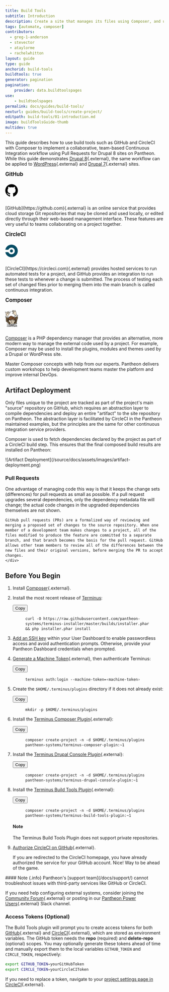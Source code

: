 ```yaml
---
title: Build Tools
subtitle: Introduction
description: Create a site that manages its files using Composer, and uses a GitHub PR workflow with Behat tests run via Circle CI.
tags: [automate, composer]
contributors:
  - greg-1-anderson
  - stevector
  - ataylorme
  - rachelwhitton
layout: guide
type: guide
anchorid: build-tools
buildtools: true
generator: pagination
pagination:
    provider: data.buildtoolspages
use:
    - buildtoolspages
permalink: docs/guides/build-tools/
nexturl: guides/build-tools/create-project/
editpath: build-tools/01-introduction.md
image: buildToolsGuide-thumb
multidev: true
---
```

This guide describes how to use build tools such as GitHub and CircleCI with Composer to implement a collaborative, team-based Continuous Integration workflow using Pull Requests for Drupal 8 sites on Pantheon. While this guide demonstrates [Drupal 8](https://github.com/pantheon-systems/example-drops-8-composer){.external}, the same workflow can be applied to [WordPress](https://github.com/pantheon-systems/example-wordpress-composer){.external} and [Drupal 7](https://github.com/pantheon-systems/example-drops-7-composer){.external} sites.

<div class="flex-panel-group">
  <div class="flex-panel-item">
    <div class="flex-panel-body">
      <div class="flex-panel-title">
        <h4 class="info" style="margin-top:10px;font-size:larger">GitHub</h3>
        <div class="pantheon-official">
          <img alt="GitHub Logo" src="/source/docs/assets/images/github-logo.svg" class="main-topic-info__plugin-image" style="max-width:40px;margin-bottom:10px!important;">
          <p class="pantheon-official"></p>
        </div>
      </div>
      <p class="topic-info__description" markdown="1">[GitHub](https://github.com){.external} is an online service that provides cloud storage Git repositories that may be cloned and used locally, or edited directly through their web-based management interface. These features are very useful to teams collaborating on a project together.</p>
    </div>
  </div>
  <div class="flex-panel-item">
    <div class="flex-panel-body">
      <div class="flex-panel-title">
        <h4 class="info" style="margin-top:10px;font-size:larger">CircleCI</h3>
        <div class="pantheon-official">
          <img alt="CircleCI Logo" src="/source/docs/assets/images/circleci-logo.svg" class="main-topic-info__plugin-image" style="max-width:40px;margin-bottom:10px!important;">
          <p class="pantheon-official"></p>
        </div>
      </div>
      <p class="topic-info__description" markdown="1">[CircleCI](https://circleci.com){.external} provides hosted services to run automated tests for a project, and GitHub provides an integration to run these tests to whenever a change is submitted. The process of testing each set of changed files prior to merging them into the main branch is called continuous integration.</p>
    </div>
  </div>
  <div class="flex-panel-item">
    <div class="flex-panel-body">
      <div class="flex-panel-title">
        <h4 class="info" style="margin-top:10px;font-size:larger">Composer</h3>
        <div class="pantheon-official">
          <img alt="Composer Logo" src="/source/docs/assets/images/composer-logo.svg" class="main-topic-info__plugin-image" style="max-width:40px;margin-bottom:10px!important;">
          <p class="pantheon-official"></p>
        </div>
      </div>
      <p class="topic-info__description"><a href="/docs/composer/">Composer</a> is a PHP dependency manager that provides an alternative, more modern way to manage the external code used by a project. For example, Composer may be used to install the plugins, modules and themes used by a Drupal or WordPress site.</p>
    </div>
  </div>
</div>

<Callout title="Automation Training" link="https://pantheon.io/agencies/learn-pantheon?docs">
<p>Master Composer concepts with help from our experts. Pantheon delivers custom workshops to help development teams master the platform and improve internal DevOps.</p>
</Callout>

## Artifact Deployment
Only files unique to the project are tracked as part of the project's main "source" repository on GitHub, which requires an abstraction layer to compile dependencies and deploy an entire "artifact" to the site repository on Pantheon. The abstraction layer is facilitated by CircleCI in the Pantheon maintained examples, but the principles are the same for other continuous integration service providers.

Composer is used to fetch dependencies declared by the project as part of a CircleCI build step. This ensures that the final composed build results are installed on Pantheon:

<p class="text-center" markdown="1">![Artifact Deployment](/source/docs/assets/images/artifact-deployment.png)</p>

<div class="panel panel-drop panel-guide" id="accordion">
  <div class="panel-heading panel-drop-heading">
   <a class="accordion-toggle panel-drop-title collapsed" data-toggle="collapse" data-parent="#accordion" data-proofer-ignore data-target="#understand-pr"><h3 class="panel-title panel-drop-title" style="cursor:pointer;"><span style="line-height:.9" class="glyphicons glyphicons-lightbulb"></span> Pull Requests</h3></a>
 </div>
 <div id="understand-pr" class="collapse">
   <div class="panel-inner" markdown="1">
    One advantage of managing code this way is that it keeps the change sets (differences) for pull requests as small as possible. If a pull request upgrades several dependencies, only the dependency metadata file will change; the actual code changes in the upgraded dependencies themselves are not shown.

    GitHub pull requests (PRs) are a formalized way of reviewing and merging a proposed set of changes to the source repository. When one member of a development team makes changes to a project, all of the files modified to produce the feature are committed to a separate branch, and that branch becomes the basis for the pull request. GitHub allows other team members to review all of the differences between the new files and their original versions, before merging the PR to accept changes.
    </div>
  </div>
</div>

## Before You Begin

1. Install [Composer](https://getcomposer.org){.external}.
2. Install the most recent release of [Terminus](/docs/terminus/):

    <div class="copy-snippet">
      <button class="btn btn-default btn-clippy" data-clipboard-target="#terminus-installer">Copy</button>
      <figure><pre id="terminus-installer"><code class="command bash" data-lang="bash">curl -O https://raw.githubusercontent.com/pantheon-systems/terminus-installer/master/builds/installer.phar && php installer.phar install</code></pre></figure>
    </div>

3. [Add an SSH key](/docs/ssh-keys/) within your User Dashboard to enable passwordless access and avoid authentication prompts. Otherwise, provide your Pantheon Dashboard credentials when prompted.

4. [Generate a Machine Token](https://dashboard.pantheon.io/machine-token/create){.external}, then authenticate Terminus:

      <div class="copy-snippet">
        <button class="btn btn-default btn-clippy" data-clipboard-target="#mac-mt-auth">Copy</button>
        <figure><pre id="mac-mt-auth"><code class="command bash" data-lang="bash">terminus auth:login --machine-token=&lsaquo;machine-token&rsaquo;</code></pre></figure>
      </div>

5. Create the `$HOME/.terminus/plugins` directory if it does not already exist:

      <div class="copy-snippet">
        <button class="btn btn-default btn-clippy" data-clipboard-target="#terminus-plugin-install-mkdir">Copy</button>
        <figure><pre id="terminus-plugin-install-mkdir"><code class="command bash" data-lang="bash">mkdir -p $HOME/.terminus/plugins</code></pre></figure>
      </div>

6. Install the [Terminus Composer Plugin](https://github.com/pantheon-systems/terminus-composer-plugin){.external}:

    <div class="copy-snippet">
      <button class="btn btn-default btn-clippy" data-clipboard-target="#composer-plugin">Copy</button>
      <figure><pre id="composer-plugin"><code class="command bash" data-lang="bash">composer create-project -n -d $HOME/.terminus/plugins pantheon-systems/terminus-composer-plugin:~1</code></pre></figure>
    </div>

7. Install the [Terminus Drupal Console Plugin](https://github.com/pantheon-systems/terminus-drupal-console-plugin){.external}:

    <div class="copy-snippet">
      <button class="btn btn-default btn-clippy" data-clipboard-target="#console-plugin">Copy</button>
      <figure><pre id="console-plugin"><code class="command bash" data-lang="bash">composer create-project -n -d $HOME/.terminus/plugins pantheon-systems/terminus-drupal-console-plugin:~1</code></pre></figure>
    </div>

8. Install the [Terminus Build Tools Plugin](https://github.com/pantheon-systems/terminus-build-tools-plugin){.external}:

    <div class="copy-snippet">
      <button class="btn btn-default btn-clippy" data-clipboard-target="#build-tools-plugin">Copy</button>
      <figure><pre id="build-tools-plugin"><code class="command bash" data-lang="bash">composer create-project -n -d $HOME/.terminus/plugins pantheon-systems/terminus-build-tools-plugin:~1</code></pre></figure>
    </div>

    <div class="alert alert-info">
    <h4 class="info">Note</h4>
    <p markdown="1">The Terminus Build Tools Plugin does not support private repositories.</p>
    </div>

9. [Authorize CircleCI on GitHub](https://github.com/login/oauth/authorize?client_id=78a2ba87f071c28e65bb){.external}.

    If you are redirected to the CircleCI homepage, you have already authorized the service for your GitHub account. Nice! Way to be ahead of the game.

<div class="alert alert-info" markdown="1">
#### Note {.info}
Pantheon's [support team](/docs/support/) cannot troubleshoot issues with third-party services like GitHub or CircleCI.

If you need help configuring external systems, consider joining the [Community Forum](https://discuss.pantheon.io/){.external} or posting in our [Pantheon Power Users](https://slackin.pantheon.io/){.external} Slack channel.
</div>


### Access Tokens (Optional)

The Build Tools plugin will prompt you to create access tokens for both [GitHub](https://github.com/settings/tokens){.external} and [CircleCI](https://circleci.com/account/api){.external}, which are stored as environment variables. The GitHub token needs the **repo** (required) and **delete-repo** (optional) scopes. You may optionally generate these tokens ahead of time and manually export them to the local variables `GITHUB_TOKEN` and `CIRCLE_TOKEN`, respectively:

```bash
export GITHUB_TOKEN=yourGitHubToken
export CIRCLE_TOKEN=yourCircleCIToken
```

If you need to replace a token, navigate to your [project settings page in CircleCI](https://circleci.com/docs/2.0/env-vars/#adding-environment-variables-in-the-app){.external}.
